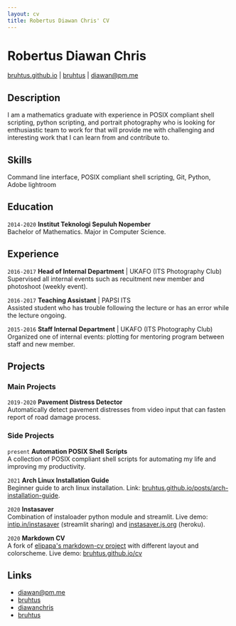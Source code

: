 ```yaml
---
layout: cv
title: Robertus Diawan Chris' CV
---
```

# Robertus Diawan Chris

<div id="webaddress">
<i class="fa fa-home"></i> <a href="http://bruhtus.github.io">bruhtus.github.io</a>
|
<i class="fa fa-github"></i> <a href="http://github.com/bruhtus">bruhtus</a>
|
<i class="fa fa-envelope"></i> <a href="mailto:diawan@pm.me">diawan@pm.me</a>
</div>

## Description
I am a mathematics graduate with experience in POSIX compliant shell scripting, python scripting, and portrait photography who is looking for enthusiastic team to work for that will provide me with challenging and interesting work that I can learn from and contribute to.

## Skills

Command line interface, POSIX compliant shell scripting, Git, Python, Adobe lightroom

## Education

`2014-2020`
__Institut Teknologi Sepuluh Nopember__ <br>
Bachelor of Mathematics. Major in Computer Science.

## Experience

`2016-2017`
__Head of Internal Department__ | UKAFO (ITS Photography Club) <br>
Supervised all internal events such as recuitment new member and photoshoot (weekly event).

`2016-2017`
__Teaching Assistant__ | PAPSI ITS <br>
Assisted student who has trouble following the lecture or has an error while the lecture ongoing.

`2015-2016`
__Staff Internal Department__ | UKAFO (ITS Photography Club) <br>
Organized one of internal events: plotting for mentoring program between staff and new member.

## Projects

### Main Projects

`2019-2020`
__Pavement Distress Detector__ <br>
Automatically detect pavement distresses from video input that can fasten report of road damage process.

### Side Projects

`present`
__Automation POSIX Shell Scripts__ <br>
A collection of POSIX compliant shell scripts for automating my life and improving my productivity.

`2021`
__Arch Linux Installation Guide__ <br>
Beginner guide to arch linux installation. Link: [bruhtus.github.io/posts/arch-installation-guide](https://bruhtus.github.io/posts/arch-installation-guide/).

`2020`
__Instasaver__ <br>
Combination of instaloader python module and streamlit. Live demo: [intip.in/instasaver](https://intip.in/instasaver) (streamlit sharing) and [instasaver.js.org](https://instasaver.js.org/) (heroku).

`2020`
__Markdown CV__ <br>
A fork of [elipapa's markdown-cv project](https://github.com/elipapa/markdown-cv) with different layout and colorscheme. Live demo: [bruhtus.github.io/cv](https://bruhtus.github.io/cv/)

<!-- ## Areas of expertise

* Machine learning
* Data visualisation
* Computer vision -->

## Links

<!-- fa are fontawesome, ai are academicons -->
- <i class="fa fa-envelope"></i> <a href="mailto:diawan@pm.me">diawan@pm.me</a><br />
- <i class="fa fa-github"></i> <a href="http://github.com/bruhtus">bruhtus</a><br />
- <i class="fa fa-twitter"></i> <a href="http://twitter.com/diawanchris">diawanchris</a><br />
- <i class="fa fa-linkedin"></i> <a href="https://www.linkedin.com/in/bruhtus/">bruhtus</a>

<!-- ### Footer

Last updated: May 2013 -->
